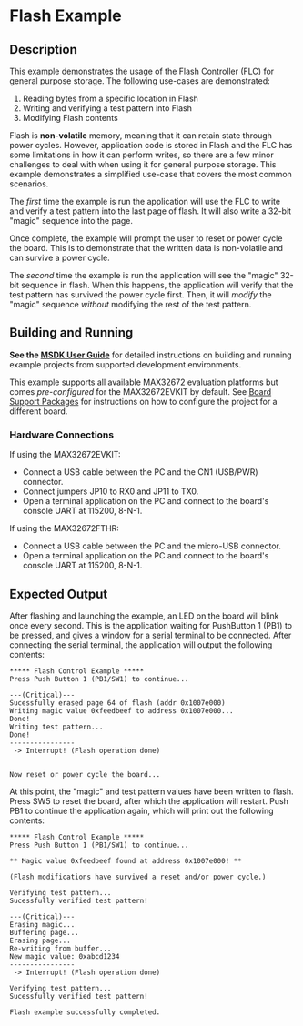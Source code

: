 # Flash Example

## Description

This example demonstrates the usage of the Flash Controller (FLC) for general purpose storage.  The following use-cases are demonstrated:

1. Reading bytes from a specific location in Flash
2. Writing and verifying a test pattern into Flash
3. Modifying Flash contents

Flash is **non-volatile** memory, meaning that it can retain state through power cycles.  However, application code is stored in Flash and the FLC has some limitations in how it can perform writes, so there are a few minor challenges to deal with when using it for general purpose storage.  This example demonstrates a simplified use-case that covers the most common scenarios.

The _first_ time the example is run the application will use the FLC to write and verify a test pattern into the last page of flash.  It will also write a 32-bit "magic" sequence into the page.

Once complete, the example will prompt the user to reset or power cycle the board.  This is to demonstrate that the written data is non-volatile and can survive a power cycle.

The _second_ time the example is run the application will see the "magic" 32-bit sequence in flash.  When this happens, the application will verify that the test pattern has survived the power cycle first.  Then, it will _modify_ the "magic" sequence _without_ modifying the rest of the test pattern.

## Building and Running

**See the [MSDK User Guide](https://analog-devices-msdk.github.io/msdk/USERGUIDE/)** for detailed instructions on building and running example projects from supported development environments.

This example supports all available MAX32672 evaluation platforms but comes _pre-configured_ for the MAX32672EVKIT by default.  See [Board Support Packages](https://analog-devices-msdk.github.io/msdk/USERGUIDE/#board-support-packages) for instructions on how to configure the project for a different board.

### Hardware Connections

If using the MAX32672EVKIT:

- Connect a USB cable between the PC and the CN1 (USB/PWR) connector.
- Connect jumpers JP10 to RX0 and JP11 to TX0.
- Open a terminal application on the PC and connect to the board's console UART at 115200, 8-N-1.

If using the MAX32672FTHR:

- Connect a USB cable between the PC and the micro-USB connector.
- Open a terminal application on the PC and connect to the board's console UART at 115200, 8-N-1.

## Expected Output

After flashing and launching the example, an LED on the board will blink once every second.  This is the application waiting for PushButton 1 (PB1) to be pressed, and gives a window for a serial terminal to be connected.  After connecting the serial terminal, the application will output the following contents:

```
***** Flash Control Example *****
Press Push Button 1 (PB1/SW1) to continue...

---(Critical)---
Sucessfully erased page 64 of flash (addr 0x1007e000)
Writing magic value 0xfeedbeef to address 0x1007e000...
Done!
Writing test pattern...
Done!
----------------
 -> Interrupt! (Flash operation done)


Now reset or power cycle the board...

```

At this point, the "magic" and test pattern values have been written to flash.  Press SW5 to reset the board, after which the application will restart.  Push PB1 to continue the application again, which will print out the following contents:

```
***** Flash Control Example *****
Press Push Button 1 (PB1/SW1) to continue...

** Magic value 0xfeedbeef found at address 0x1007e000! **

(Flash modifications have survived a reset and/or power cycle.)

Verifying test pattern...
Sucessfully verified test pattern!

---(Critical)---
Erasing magic...
Buffering page...
Erasing page...
Re-writing from buffer...
New magic value: 0xabcd1234
----------------
 -> Interrupt! (Flash operation done)

Verifying test pattern...
Sucessfully verified test pattern!

Flash example successfully completed.

```
